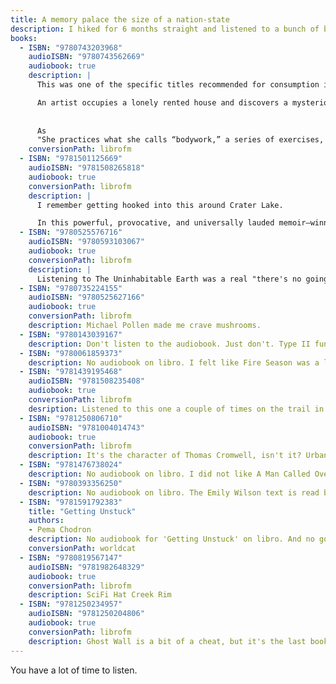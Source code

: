 ```yaml
---
title: A memory palace the size of a nation-state
description: I hiked for 6 months straight and listened to a bunch of books. Here are the ones that stuck.
books:
  - ISBN: "9780743203968"
    audioISBN: "9780743562669"
    audiobook: true 
    description: |
      This was one of the specific titles recommended for consumption in audiobook format (thank you Andy). He was right about the match of narrator Laurie Anderson and the tone of Delillo's text, which is somehow clear about the obscurity of its subject matter.

      An artist occupies a lonely rented house and discovers a mysterious, ageless man with inexplicable knowledge of her own life in this short, haunting tale. It's a ghost story, a study of grief and loneliness, and a deep dive into the artistic process. Through the arid deserts of southern California, it was Don DeLillo's storytelling prowess and impeccable sentences that got me really hooked on
      
      
      As
      "She practices what she calls “bodywork,” a series of exercises, stretches, and expressive postures she has devised to maintain fitness for her performances. She chops firewood. She stares for hours at footage from a webcam overlooking a road in Finland." Storytelling. Obscurity. Mystery. Mastery. https://www.youtube.com/watch?v=hraFAwRWIgY "Is she hallucinating? DeLillo is not concerned with the psychology behind this; a mysterious man Lauren loved is gone, and the world must fill his absence."
    conversionPath: librofm
  - ISBN: "9781501125669"
    audioISBN: "9781508265818"
    audiobook: true
    conversionPath: librofm
    description: | 
      I remember getting hooked into this around Crater Lake.

      In this powerful, provocative, and universally lauded memoir—winner of the Andrew Carnegie Medal and finalist for the Kirkus Prize—genre-bending essayist and novelist Kiese Laymon “provocatively meditates on his trauma growing up as a black man, and in turn crafts an essential polemic against American moral rot” (Entertainment Weekly). In Heavy, Laymon writes eloquently and honestly about growing up a hard-headed black son to a complicated and brilliant black mother in Jackson, Mississippi. From his early experiences of sexual violence, to his suspension from college, to time in New York as a college professor, Laymon charts his complex relationship with his mother, grandmother, anorexia, obesity, sex, writing, and ultimately gambling. Heavy is a “gorgeous, gutting…generous” (The New York Times) memoir that combines personal stories with piercing intellect to reflect both on the strife of American society and on Laymon’s experiences with abuse. By attempting to name secrets and lies he and his mother spent a lifetime avoiding, he asks us to confront the terrifying possibility that few in this nation actually know how to responsibly love, and even fewer want to live under the weight of actually becoming free. “A book for people who appreciated Roxane Gay’s memoir Hunger” (Milwaukee Journal Sentinel), Heavy is defiant yet vulnerable, an insightful, often comical exploration of weight, identity, art, friendship, and family through years of haunting implosions and long reverberations. “You won’t be able to put [this memoir] down…It is packed with reminders of how black dreams get skewed and deferred, yet are also pregnant with the possibility that a kind of redemption may lie in intimate grappling with black realities” (The Atlantic). (Publisher's Description)
  - ISBN: "9780525576716"
    audioISBN: "9780593103067"
    audiobook: true
    conversionPath: librofm
    description: | 
      Listening to The Uninhabitable Earth was a real "there's no going back" moment. I actually listened to it twice. It radicalized me.
  - ISBN: "9780735224155"
    audioISBN: "9780525627166"
    audiobook: true
    conversionPath: librofm
    description: Michael Pollen made me crave mushrooms.
  - ISBN: "9780143039167"
    description: Don't listen to the audiobook. Just don't. Type II fun fun for me. Borders on type III. https://www.rei.com/blog/climb/fun-scale [Interesting Piece](https://www.vox.com/culture/2020/5/7/21250016/kristin-lavransdatter-novel-sigrid-undset).
  - ISBN: "9780061859373"
    description: No audiobook on libro. I felt like Fire Season was a little too on-the-nose for me. Underbrush-less big trees in WA.
  - ISBN: "9781439195468"
    audioISBN: "9781508235408"
    audiobook: true
    conversionPath: librofm
    desription: Listened to this one a couple of times on the trail in NorCal. Some things stuck deeply. "The part of Buddhism that I’m defending is the claim that the reason we suffer is because we don’t see the world clearly, and that that’s also the reason we make other people suffer." "Basically, our brains are not wired for peace and happiness--only to propel our genes forward. There's a yearning for more programmed into us and the only antidote is mindfulness meditation. "
  - ISBN: "9781250806710"
    audioISBN: "9781004014743"
    audiobook: true
    conversionPath: librofm
    description: It's the character of Thomas Cromwell, isn't it? Urbane but devout. Brutal.
  - ISBN: "9781476738024"
    description: No audiobook on libro. I did not like A Man Called Ove.
  - ISBN: "9780393356250"
    description: No audiobook on libro. The Emily Wilson text is read by Claire Danes on the evil empire's audiobook tributary. Wonderful.
  - ISBN: "9781591792383"
    title: "Getting Unstuck"
    authors:
    - Pema Chodron
    description: No audiobook for 'Getting Unstuck' on libro. And no google books data for 9781591792383!
    conversionPath: worldcat
  - ISBN: "9780819567147"
    audioISBN: "9781982648329"
    audiobook: true
    conversionPath: librofm
    description: SciFi Hat Creek Rim
  - ISBN: "9781250234957"
    audioISBN: "9781250204806"
    audiobook: true
    conversionPath: librofm
    description: Ghost Wall is a bit of a cheat, but it's the last book I read. Dark mornings and evenings in March, this book carried me on 10 mile hikes.
---
```

<p class="has-dropcap">You have a lot of time to listen. </p>
